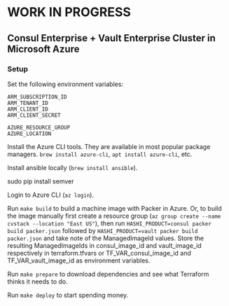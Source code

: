 # WORK IN PROGRESS

## Consul Enterprise + Vault Enterprise Cluster in Microsoft Azure

### Setup
Set the following environment variables:

```
ARM_SUBSCRIPTION_ID
ARM_TENANT_ID
ARM_CLIENT_ID
ARM_CLIENT_SECRET

AZURE_RESOURCE_GROUP
AZURE_LOCATION
```

Install the Azure CLI tools. They are available in most popular package managers. `brew install azure-cli`, `apt install azure-cli`, etc.

Install ansible locally (`brew install ansible`).

sudo pip install semver


Login to Azure CLI (`az login`).

Run `make build` to build a machine image with Packer in Azure. Or, to build the image manually first create a resource group (`az group create --name cvstack --location "East US"`), then run `HASHI_PRODUCT=consul packer build packer.json` followed by `HASHI_PRODUCT=vault packer build packer.json` and take note of the ManagedImageId values. Store the resulting ManagedImageIds in consul_image_id and vault_image_id respectively in terraform.tfvars or TF_VAR_consul_image_id and TF_VAR_vault_image_id as environment variables.

Run `make prepare` to download dependencies and see what Terraform thinks it needs to do.

Run `make deploy` to start spending money.


